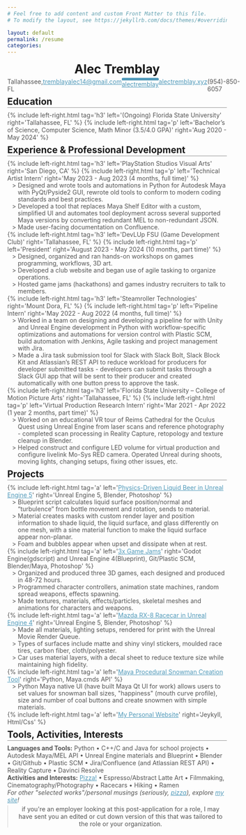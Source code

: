 ```yaml
---
# Feel free to add content and custom Front Matter to this file.
# To modify the layout, see https://jekyllrb.com/docs/themes/#overriding-theme-defaults

layout: default
permalink: /resume
categories:
---
```


<style>

@import url('https://fonts.googleapis.com/css2?family=Atkinson+Hyperlegible&display=swap');

.w {
  font-family: 'Atkinson Hyperlegible', monospace;
  max-width: 100%;
  margin-bottom: 0;
  padding: 1rem 2rem;
 }
h1, blockquote {
  margin: 0.2rem 0;
  text-align: center;
 }
h2 {
  border-bottom: 2px ridge;
  width: 100%;
  display: block;
  margin: 0.5rem 0;
 }
h3 {
  margin: 0.1rem 0;
  line-height: 1rem;
}
p, ul {
  margin: 0rem 0;
  color: #545454;
}
a {
  color: #519aba;
}
ul {
  display: block;
  line-height: 16px;
  list-style: "> ";
  padding-left: 1.5rem;
 }
.container {
  display: flex;
}
.container.space-around {
  justify-content: space-around;
} 
.container.space-between {  
  justify-content: space-between;
}
.fa-linkedin {
  color: white;
  background-color: #519aba;
  border-style: solid;
  border-color: #519aba;
  clip-path: inset(0% 0% 0% 0% round 4px);
}

</style>

<link rel="stylesheet" href="https://cdnjs.cloudflare.com/ajax/libs/font-awesome/4.7.0/css/font-awesome.min.css">

# Alec Tremblay

<div class="container space-around">
  <p>Tallahassee, FL</p>
  <a href="mailto:tremblayalec14@gmail.com">tremblayalec14@gmail.com</a>
  <span>
    <p class="fa fa-linkedin">  </p>
    <a href="https://www.linkedin.com/in/alectremblay/">alectremblay</a>
  </span>
  <a href="https://alectremblay.xyz/">alectremblay.xyz</a>
  <p>(954)-850-6057</p>
</div>

## Education 

{% include left-right.html tag='h3' left='(Ongoing) Florida State University' right='Tallahassee, FL' %}
{% include left-right.html tag='p' left='Bachelor’s of Science, Computer Science, Math Minor (3.5/4.0 GPA)' right='Aug 2020 - May 2024' %}


## Experience & Professional Development
{% include left-right.html tag='h3' left='PlayStation Studios Visual Arts' right='San Diego, CA' %}
{% include left-right.html tag='p' left='Technical Artist Intern' right='May 2023 - Aug 2023 (4 months, full time)' %}

- Designed and wrote tools and automations in Python for Autodesk Maya with PyQt/Pyside2 GUI, rewrote old tools to conform to modern coding standards and best practices.
- Developed a tool that replaces Maya Shelf Editor with a custom, simplified UI and automates tool deployment across several supported Maya versions by converting redundant MEL to non-redundant JSON.
- Made user-facing documentation on Confluence.

{% include left-right.html tag='h3' left='DevLUp FSU (Game Development Club)' right='Tallahassee, FL' %}
{% include left-right.html tag='p' left='President' right='August 2023 - May 2024 (10 months, part time)' %}

- Designed, organized and ran hands-on workshops on games programming, workflows, 3D art.
- Developed a club website and began use of agile tasking to organize operations.
- Hosted game jams (hackathons) and games industry recruiters to talk to members. 

{% include left-right.html tag='h3' left='Steamroller Technologies' right='Mount Dora, FL' %}
{% include left-right.html tag='p' left='Pipeline Intern' right='May 2022 - Aug 2022 (4 months, full time)' %}

- Worked in a team on designing and developing a pipeline for with Unity and Unreal Engine development in Python with workflow-specific optimizations and automations for version control with Plastic SCM, build automation with Jenkins, Agile tasking and project management with Jira.
- Made a Jira task submission tool for Slack with Slack Bolt, Slack Block Kit and Atlassian’s REST API to reduce workload for producers for developer submitted tasks - developers can submit tasks through a Slack GUI app that will be sent to their producer and created automatically with one button press to approve the task.


{% include left-right.html tag='h3' left='Florida State University – College of Motion Picture Arts' right='Tallahassee, FL' %}
{% include left-right.html tag='p' left='Virtual Production Research Intern' right='Mar 2021 - Apr 2022 (1 year 2 months, part time)' %}

- Worked on an educational VR tour of Reims Cathedral for the Oculus Quest using Unreal Engine from laser scans and reference photography - completed scan processing in Reality Capture, retopology and texture cleanup in Blender.
- Helped construct and configure LED volume for virtual production and configure livelink Mo-Sys RED camera. Operated Unreal during shoots, moving lights, changing setups, fixing other issues, etc.


## Projects

{% include left-right.html tag='a' left='[Physics-Driven Liquid Beer in Unreal Engine 5](https://alectremblay.xyz/landshark)' right='Unreal Engine 5, Blender, Photoshop' %}

- Blueprint script calculates liquid surface position/normal and “turbulence” from bottle movement and rotation, sends to material.
- Material creates masks with custom render layer and position information to shade liquid, the liquid surface, and glass differently on one mesh, with a sine material function to make the liquid surface appear non-planar.
- Foam and bubbles appear when upset and dissipate when at rest.


{% include left-right.html tag='a' left='[3x Game Jams](https://alectrem.itch.io)' right='Godot Engine(gdscript) and Unreal Engine 4(Blueprint), Git/Plastic SCM, Blender/Maya, Photoshop' %}

- Organized and produced three 3D games, each designed and produced in 48-72 hours.
- Programmed character controllers, animation state machines, random spread weapons, effects spawning.
- Made textures, materials, effects/particles, skeletal meshes and animations for characters and weapons.

{% include left-right.html tag='a' left='[Mazda RX-8 Racecar in Unreal Engine 4](https://alectremblay.xyz/rx8)' right='Unreal Engine 5, Blender, Photoshop' %}

- Made all materials, lighting setups, rendered for print with the Unreal Movie Render Queue.
- Types of surfaces include matte and shiny vinyl stickers, moulded race tires, carbon fiber, cloth/polyester.
- Car uses material layers, with a decal sheet to reduce texture size while maintaining high fidelity.

{% include left-right.html tag='a' left='[Maya Procedural Snowman Creation Tool](https://devlup.org/projects/410635808345686016/view/procedural-snowman-in-maya-with-python)' right='Python, Maya.cmds API' %}

- Python Maya native UI (have built Maya Qt UI for work) allows users to set values for snowman ball sizes, "happiness" (mouth curve profile), size and number of coal buttons and create snowmen with simple materials.

{% include left-right.html tag='a' left='[My Personal Website](https://alectremblay.xyz/)' right='Jeykyll, Html/Css' %}

## Tools, Activities, Interests
**Languages and Tools:** Python • C++/C and Java for school projects • Autodesk Maya/MEL API • Unreal Engine materials and Blueprint • Blender • Git/Github • Plastic SCM • Jira/Confluence (and Atlassian REST API) • Reality Capture • Davinci Resolve  
**Activities and Interests:** [Pizza!](https://alectremblay.xyz/pizza/) • Espresso/Abstract Latte Art • Filmmaking, Cinematography/Photography • Racecars • Hiking • Ramen

*For other "selected works"/personal musings (seriously, [pizza](https://alectremblay.xyz/pizza/)), explore [my site](https://alectremblay.xyz/)!*

> if you're an employer looking at this post-application for a role, I may have sent you an edited or cut down version of this that was tailored to the role or your organization.